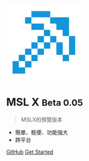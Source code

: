 ![logo](logo.png)

# MSL X <small>Beta 0.05</small>

> MSLX的預覽版本

- 簡單、輕便、功能強大
- 跨平台

[GitHub](https://github.com/MojaveHao/MSL-X)
[Get Started](README)
